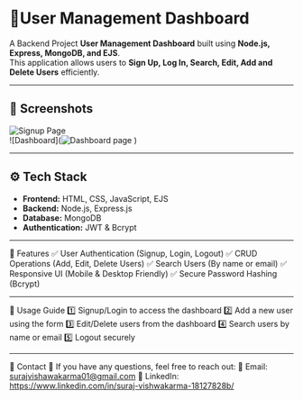 # 🚀User Management Dashboard  

A Backend Project **User Management Dashboard** built using **Node.js, Express, MongoDB, and EJS**.  
This application allows users to **Sign Up, Log In, Search, Edit, Add and Delete Users** efficiently.  

---

## 📸 Screenshots  
![Signup Page](![signup_page](https://github.com/user-attachments/assets/c394c889-0c0f-45c1-ac03-0d89890f51b3)
)  
![Dashboard](![Dashboard page](https://github.com/user-attachments/assets/e66bb10b-1bbe-4578-ba54-75f1c5ffc0f2)
)  

---

## ⚙ Tech Stack  
- **Frontend:** HTML, CSS, JavaScript, EJS  
- **Backend:** Node.js, Express.js  
- **Database:** MongoDB  
- **Authentication:** JWT & Bcrypt

---

🎯 Features
✅ User Authentication (Signup, Login, Logout)
✅ CRUD Operations (Add, Edit, Delete Users)
✅ Search Users (By name or email)
✅ Responsive UI (Mobile & Desktop Friendly)
✅ Secure Password Hashing (Bcrypt)

---

📖 Usage Guide
1️⃣ Signup/Login to access the dashboard
2️⃣ Add a new user using the form
3️⃣ Edit/Delete users from the dashboard
4️⃣ Search users by name or email
5️⃣ Logout securely

---

📩 Contact
💬 If you have any questions, feel free to reach out:
📧 Email: surajvishawakarma01@gmail.com
💼 LinkedIn: https://www.linkedin.com/in/suraj-vishwakarma-18127828b/
